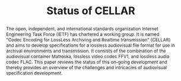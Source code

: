 ---
abstract: The open, independent, and international standards organization Internet
  Engineering Task Force (IETF) has chartered a working group. It is named "Codec
  Encoding for LossLess Archiving and Realtime transmission" (CELLAR) and aims to
  develop specifications for a lossless audiovisual file format for use in archival
  environments and transmission. It consists of the combination of the audiovisual
  container Matroska, lossless video codec FFV1, and lossless audio codec FLAC. This
  paper reviews the status of this on-going development and thereby provides an overview
  of the challenges and intricacies of audiovisual specification development.
creators:
- Blewer, Ashley
- Rice, Dave
date: null
document_url: https://services.phaidra.univie.ac.at/api/object/o:503184/download
grand_parent: iPRES
institutions: []
keywords: []
landing_page_url: https://phaidra.univie.ac.at/o:503184
language: eng
layout: publication
license: CC BY-NC-SA 3.0 AT
notes_url: null
parent: iPRES 2016
publication_type: paper
size: 269850
slides_url: null
source_name: iPRES
stream_url: null
title: Status of CELLAR
year: 2016
---